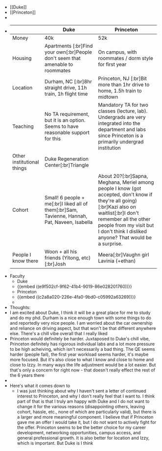 - [[Duke]]
- [[Princeton]]
-
- ||**Duke**|**Princeton**|
  |--|--|--|
  |Money|40k|52k|
  |Housing|Apartments [:br]Find your own[:br]People don't seem that amenable to roommates|On campus, with roommates / dorm style for first year|
  |Location|Durham, NC [:br]8hr straight drive, 11h train, 1h flight time|Princeton, NJ [:br]Bit more than 1hr drive to home, 1.5h train to midtown|
  |Teaching|No TA requirement, but it is an option. Seems to have reasonable support for this|Mandatory TA for two classes (lecture, lab). Undergrads are very integrated into the department and labs since Princeton is a primarily undergrad institution|
  |Other institutional things|Duke Regeneration Center[:br]Triangle||
  |Cohort|Small! 6 people + me[:br]I liked all of them[:br]Sam, Tavienne, Hannah, Pat, Naveen, Isabella|About 20?[:br]Sapna, Meghana, Meriel among people I know (got accepted, don't know if they're all going)[:br]Kazi also on waitlist[:br]I don't remember all the other people from my visit but I don't think I disliked anyone? That would be a surprise.|
  |People I know there|Woon + all his friends (Yitong, etc)[:br]Josh|Meera[:br]Vaughn girl Lavinia (+ethan)|
- Faculty
	- Duke
	- {{embed ((e9f502cf-9f62-41b4-9019-86e028201760))}}
	- Princeton
	- {{embed ((c2a8a020-226e-4fa0-9bd0-c05992a63269))}}
	-
- Thoughts:
- I am excited about Duke, I think it will be a great place for me to study and do my phd. Durham is a nice enough town with some things to do and reportedly very nice people. I am worried about the car ownership and reliance on driving aspect, but that won't be that different anywhere else. There's a chill vibe overall that I really liked
- Princeton would definitely be harder. Juxtaposed to Duke's chill vibe, Princeton definitely has rigorous individual labs and a lot more pressure to be high acheiving, which isn't necessarily a bad thing. The QE seems harder (people fail), the first year workload seems harder, it's maybe more focused. But it's also close to what I know and close to home and close to Izzy. In many ways the life adjustment would be a lot easier. But that's only a concern for right now - that doesn't really effect the rest of the 6 years there
-
- Here's what it comes down to
	- I was just thinking about why I haven't sent a letter of continued interest to Princeton, and why I don't really feel that I want to. I think part of that is that I truly am happy with Duke and I do not want to change it for the various reasons (disappointing others, leaving cohort, hassle, etc., none of which are particularly valid), but there is a larger and more meaningful component. I believe that if Princeton gave me an offer I would take it, but I do not want to actively fight for the offer. Princeton seems to be the better choice for my career development, networking opportunities, campus access, and general professional growth. It is also better for location and Izzy, which is important. But Duke is I think